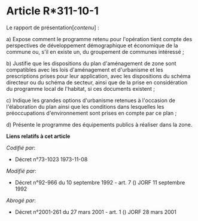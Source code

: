 # Article R*311-10-1

Le rapport de présentation[*contenu*] :

a) Expose comment le programme retenu pour l'opération tient compte des perspectives de développement démographique et
économique de la commune ou, s'il en existe un, du groupement de communes intéressé ;

b) Justifie que les dispositions du plan d'aménagement de zone sont compatibles avec les lois d'aménagement et d'urbanisme et
les prescriptions prises pour leur application, avec les dispositions du schéma directeur ou du schéma de secteur, ainsi que
de la prise en considération du programme local de l'habitat, si ces documents existent ;

c) Indique les grandes options d'urbanisme retenues à l'occasion de l'élaboration du plan ainsi que les conditions dans
lesquelles les préoccupations d'environnement sont prises en compte par ce  plan ;

d) Présente le programme des équipements publics à réaliser dans la zone.

**Liens relatifs à cet article**

_Codifié par_:

  - Décret n°73-1023 1973-11-08

_Modifié par_:

  - Décret n°92-966 du 10 septembre 1992 - art. 7 () JORF 11 septembre 1992

_Abrogé par_:

  - Décret n°2001-261 du 27 mars 2001 - art. 1 () JORF 28 mars 2001
